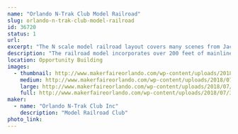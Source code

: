 ```yaml
---
name: "Orlando N-Trak Club Model Railroad"
slug: orlando-n-trak-club-model-railroad
id: 36720
status: 1
url: 
excerpt: "The N scale model railroad layout covers many scenes from Jacksonville, FL to Folkston, GA."
description: "The railroad model incorporates over 200 feet of mainline track depicting the route from Jacksonville, FL to Folkston, GA. Visitors drive trains past many well known landmarks, across rivers and thru wooded pine forests. Operation features such as control signals and crossing gates are controlled by various state of the art electronic technologies including Arduinos and Raspberry Pi. See and run trains on this national award winning layout"
location: Opportunity Building
images:
  - thumbnail: http://www.makerfaireorlando.com/wp-content/uploads/2018/07/36088188_10216474828442965_3055995258329366528_o.jpg
    medium: http://www.makerfaireorlando.com/wp-content/uploads/2018/07/36088188_10216474828442965_3055995258329366528_o.jpg
    large: http://www.makerfaireorlando.com/wp-content/uploads/2018/07/36088188_10216474828442965_3055995258329366528_o.jpg
    full: http://www.makerfaireorlando.com/wp-content/uploads/2018/07/36088188_10216474828442965_3055995258329366528_o.jpg
maker:
  - name: "Orlando N-Trak Club Inc"
    description: "Model Railroad Club"
photo_link: 
---
```

